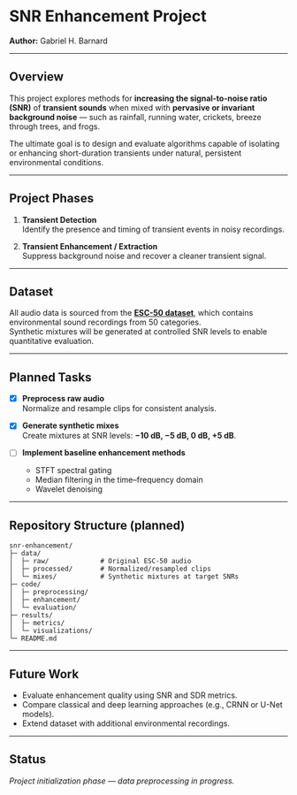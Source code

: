 # SNR Enhancement Project
**Author:** Gabriel H. Barnard  

---

## Overview
This project explores methods for **increasing the signal-to-noise ratio (SNR)** of **transient sounds** when mixed with **pervasive or invariant background noise** — such as rainfall, running water, crickets, breeze through trees, and frogs.

The ultimate goal is to design and evaluate algorithms capable of isolating or enhancing short-duration transients under natural, persistent environmental conditions.

---

## Project Phases

1. **Transient Detection**  
   Identify the presence and timing of transient events in noisy recordings.

2. **Transient Enhancement / Extraction**  
   Suppress background noise and recover a cleaner transient signal.

---

## Dataset
All audio data is sourced from the [**ESC-50 dataset**](https://github.com/karolpiczak/ESC-50), which contains environmental sound recordings from 50 categories.  
Synthetic mixtures will be generated at controlled SNR levels to enable quantitative evaluation.

---

## Planned Tasks

- [x] **Preprocess raw audio**  
  Normalize and resample clips for consistent analysis.

- [x] **Generate synthetic mixes**  
  Create mixtures at SNR levels: **−10 dB, −5 dB, 0 dB, +5 dB**.

- [ ] **Implement baseline enhancement methods**
  - STFT spectral gating  
  - Median filtering in the time–frequency domain  
  - Wavelet denoising

---

## Repository Structure (planned)
```
snr-enhancement/
├─ data/
│  ├─ raw/             # Original ESC-50 audio
│  ├─ processed/       # Normalized/resampled clips
│  └─ mixes/           # Synthetic mixtures at target SNRs
├─ code/
│  ├─ preprocessing/
│  ├─ enhancement/
│  └─ evaluation/
├─ results/
│  ├─ metrics/
│  └─ visualizations/
└─ README.md
```


---

## Future Work
- Evaluate enhancement quality using SNR and SDR metrics.  
- Compare classical and deep learning approaches (e.g., CRNN or U-Net models).  
- Extend dataset with additional environmental recordings.

---

## Status
*Project initialization phase — data preprocessing in progress.*

